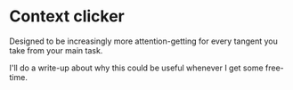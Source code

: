 # Context clicker

Designed to be increasingly more attention-getting for every tangent you take from your main task.

I'll do a write-up about why this could be useful whenever I get some free-time.
